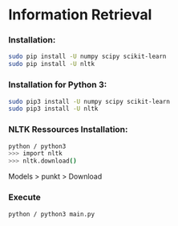 Information Retrieval
=====================

### Installation:

```bash
sudo pip install -U numpy scipy scikit-learn
sudo pip install -U nltk
```

### Installation for Python 3:

```bash
sudo pip3 install -U numpy scipy scikit-learn
sudo pip3 install -U nltk
```

### NLTK Ressources Installation:

```bash
python / python3
>>> import nltk
>>> nltk.download()
```

Models > punkt > Download

### Execute

```bash
python / python3 main.py
```